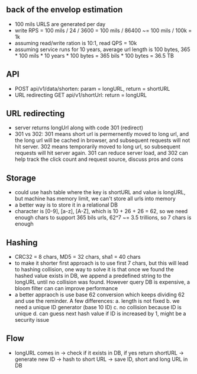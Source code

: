 ## back of the envelop estimation
* 100 mils URLS are generated per day
* write RPS = 100 mils / 24 / 3600 = 100 mils / 86400 ~= 100 mils / 100k = 1k
* assuming read/write ration is 10:1, read QPS = 10k
* assuming service runs for 10 years, average url length is 100 bytes, 365 * 100 mils * 10 years * 100 bytes = 365 bils * 100 bytes = 36.5 TB

## API
* POST api/v1/data/shorten: param = longURL, return = shortURL
* URL redirecting GET api/v1/shortUrl: return = longURL

## URL redirecting
* server returns longUrl along with code 301 (redirect)
* 301 vs 302: 301 means short url is permernently moved to long url, and the long url will be cached in browser, and subsequent requests will not hit server. 302 means temporarily moved to long url, so subsequent requests will hit server again. 301 can reduce server load, and 302 can help track the click count and request source, discuss pros and cons

## Storage
* could use hash table where the key is shortURL and value is longURL, but machine has memory limit, we can't store all urls into memory
* a better way is to store it in a relational DB
* character is [0-9], [a-z], [A-Z], which is 10 + 26 + 26 = 62, so we need enough chars to support 365 bils urls, 62^7 ~= 3.5 trillions, so 7 chars is enough

## Hashing
* CRC32 = 8 chars, MD5 = 32 chars, sha1 = 40 chars
* to make it shorter first approach is to use first 7 chars, but this will lead to hashing collision, one way to solve it is that once we found the hashed value exists in DB, we append a predefined string to the longURL until no collision was found. However query DB is expensive, a bloom filter can can improve performance
* a better appraoch is use base 62 conversion which keeps dividing 62 and use the reminder. A few differences: a. length is not fixed b. we need a unique ID generator (base 10 ID) c. no collision because ID is unique d. can guess next hash value if ID is increased by 1, might be a security issue

## Flow
* longURL comes in -> check if it exists in DB, if yes return shortURL -> generate new ID -> hash to short URL -> save ID, short and long URL in DB
